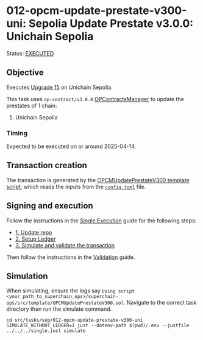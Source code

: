 # 012-opcm-update-prestate-v300-uni: Sepolia Update Prestate v3.0.0: Unichain Sepolia

Status: [EXECUTED](https://sepolia.etherscan.io/tx/0xa781f19379990806ca91690e1abce8ce065016b3676c7a6a542389054c44b4dc)

## Objective

Executes [Upgrade 15](https://gov.optimism.io/t/upgrade-proposal-15-isthmus-hard-fork/9804) on Unichain Sepolia.

This task uses `op-contract/v3.0.0` [OPContractsManager](https://github.com/ethereum-optimism/optimism/blob/op-contracts/v3.0.0-rc.2/packages/contracts-bedrock/src/L1/OPContractsManager.sol) to update the prestates of 1 chain:

1. Unichain Sepolia

### Timing

Expected to be executed on or around 2025-04-14.

## Transaction creation

The transaction is generated by the [OPCMUpdatePrestateV300 template script](../../../template/OPCMUpdatePrestateV300.sol),
which reads the inputs from the [`config.toml`](./config.toml) file.

## Signing and execution

Follow the instructions in the [Single Execution](../../../SINGLE.md) guide for the following steps:

- [1. Update repo](../../../SINGLE.md#1-update-repo)
- [2. Setup Ledger](../../../SINGLE.md#2-setup-ledger)
- [3. Simulate and validate the transaction](../../../SINGLE.md#3-simulate-and-validate-the-transaction)

Then follow the instructions in the [Validation](./VALIDATION.md) guide.

## Simulation

When simulating, ensure the logs say `Using script <your_path_to_superchain_ops>/superchain-ops/src/template/OPCMUpdatePrestateV300.sol`.
Navigate to the correct task directory then run the simulate command.
```
cd src/tasks/sep/012-opcm-update-prestate-v300-uni
SIMULATE_WITHOUT_LEDGER=1 just --dotenv-path $(pwd)/.env --justfile ../../../single.just simulate
```
